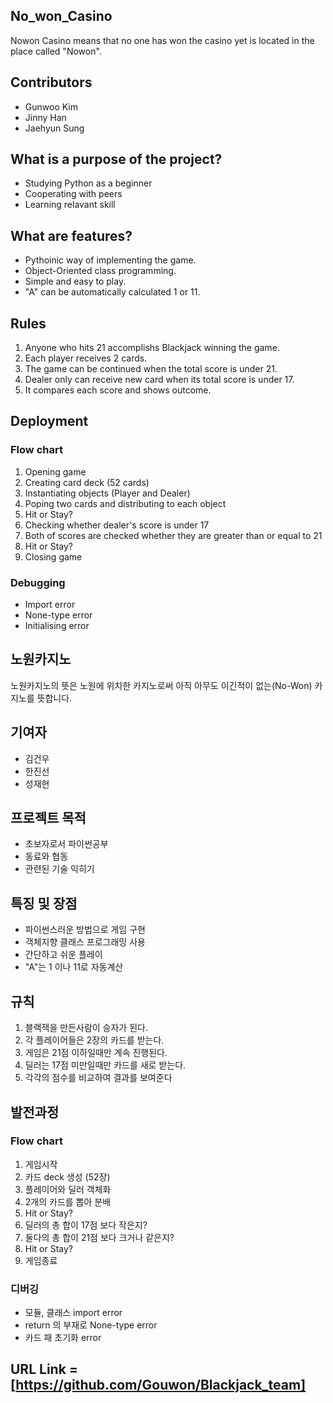 ## **No_won_Casino**
Nowon Casino means that no one has won the casino yet is located in the place called "Nowon".

## Contributors
- Gunwoo Kim
- Jinny Han
- Jaehyun Sung

## What is a purpose of the project?
- Studying Python as a beginner
- Cooperating with peers
- Learning relavant skill

## What are features?
- Pythoinic way of implementing the game.
- Object-Oriented class programming.
- Simple and easy to play.
- "A" can be automatically calculated 1 or 11.

## Rules 
1. Anyone who hits 21 accomplishs Blackjack winning the game.
2. Each player receives 2 cards.
3. The game can be continued when the total score is under 21.
4. Dealer only can receive new card when its total score is under 17.
5. It compares each score and shows outcome.

## Deployment 

### Flow chart
1. Opening game
2. Creating card deck (52 cards)
3. Instantiating objects (Player and Dealer)
4. Poping two cards and distributing to each object
5. Hit or Stay?
6. Checking whether dealer's score is under 17
7. Both of scores are checked whether they are greater than or equal to 21
8. Hit or Stay?
9. Closing game
  

### Debugging 
- Import error
- None-type error
- Initialising error



## **노원카지노**
노원카지노의 뜻은 노원에 위치한 카지노로써 아직 아무도 이긴적이 없는(No-Won) 카지노를 뜻합니다.

## 기여자
- 김건우
- 한진선
- 성재현

## 프로젝트 목적
- 초보자로서 파이썬공부
- 동료와 협동
- 관련된 기술 익히기

## 특징 및 장점
- 파이썬스러운 방법으로 게임 구현
- 객체지향 클래스 프로그래밍 사용
- 간단하고 쉬운 플레이
- "A"는 1 이나 11로 자동계산

## 규칙
1. 블랙잭을 만든사람이 승자가 된다.
2. 각 플레이어들은 2장의 카드를 받는다.
3. 게임은 21점 이하일때만 계속 진행된다.
4. 딜러는 17점 미만일때만 카드를 새로 받는다.
5. 각각의 점수를 비교하여 결과를 보여준다

## 발전과정

### Flow chart
1. 게임시작
2. 카드 deck 생성 (52장)
3. 플레이어와 딜러 객체화
4. 2개의 카드를 뽑아 분배
5. Hit or Stay?
6. 딜러의 총 합이 17점 보다 작은지?
7. 둘다의 총 합이 21점 보다 크거나 같은지?
8. Hit or Stay?
9. 게임종료
  

### 디버깅
- 모듈, 클래스 import error
- return 의 부재로 None-type error
- 카드 패 초기화 error



## URL Link = [https://github.com/Gouwon/Blackjack_team]


